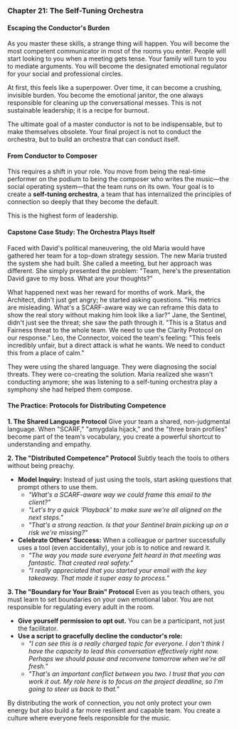 ### **Chapter 21: The Self-Tuning Orchestra**
#### Escaping the Conductor's Burden

As you master these skills, a strange thing will happen. You will become the most competent communicator in most of the rooms you enter. People will start looking to you when a meeting gets tense. Your family will turn to you to mediate arguments. You will become the designated emotional regulator for your social and professional circles.

At first, this feels like a superpower. Over time, it can become a crushing, invisible burden. You become the emotional janitor, the one always responsible for cleaning up the conversational messes. This is not sustainable leadership; it is a recipe for burnout.

The ultimate goal of a master conductor is not to be indispensable, but to make themselves obsolete. Your final project is not to conduct the orchestra, but to build an orchestra that can conduct itself.

#### **From Conductor to Composer**

This requires a shift in your role. You move from being the real-time performer on the podium to being the composer who writes the music—the social operating system—that the team runs on its own. Your goal is to create a **self-tuning orchestra**, a team that has internalized the principles of connection so deeply that they become the default.

This is the highest form of leadership.

#### **Capstone Case Study: The Orchestra Plays Itself**
Faced with David's political maneuvering, the old Maria would have gathered her team for a top-down strategy session. The new Maria trusted the system she had built. She called a meeting, but her approach was different. She simply presented the problem: "Team, here's the presentation David gave to my boss. What are your thoughts?"

What happened next was her reward for months of work. Mark, the Architect, didn't just get angry; he started asking questions. "His metrics are misleading. What's a SCARF-aware way we can reframe this data to show the real story without making him look like a liar?" Jane, the Sentinel, didn't just see the threat; she saw the path through it. "This is a Status and Fairness threat to the whole team. We need to use the Clarity Protocol on our response." Leo, the Connector, voiced the team's feeling: "This feels incredibly unfair, but a direct attack is what he wants. We need to conduct this from a place of calm."

They were using the shared language. They were diagnosing the social threats. They were co-creating the solution. Maria realized she wasn't conducting anymore; she was listening to a self-tuning orchestra play a symphony she had helped them compose.

#### **The Practice: Protocols for Distributing Competence**

**1. The Shared Language Protocol**
Give your team a shared, non-judgmental language. When "SCARF," "amygdala hijack," and the "three brain profiles" become part of the team's vocabulary, you create a powerful shortcut to understanding and empathy.

**2. The "Distributed Competence" Protocol**
Subtly teach the tools to others without being preachy.
*   **Model Inquiry:** Instead of just using the tools, start asking questions that prompt others to use them.
    *   *"What's a SCARF-aware way we could frame this email to the client?"*
    *   *"Let's try a quick 'Playback' to make sure we're all aligned on the next steps."*
    *   *"That's a strong reaction. Is that your Sentinel brain picking up on a risk we're missing?"*
*   **Celebrate Others' Success:** When a colleague or partner successfully uses a tool (even accidentally), your job is to notice and reward it.
    *   *"The way you made sure everyone felt heard in that meeting was fantastic. That created real safety."*
    *   *"I really appreciated that you started your email with the key takeaway. That made it super easy to process."*

**3. The "Boundary for Your Brain" Protocol**
Even as you teach others, you must learn to set boundaries on your own emotional labor. You are not responsible for regulating every adult in the room.
*   **Give yourself permission to opt out.** You can be a participant, not just the facilitator.
*   **Use a script to gracefully decline the conductor's role:**
    *   *"I can see this is a really charged topic for everyone. I don't think I have the capacity to lead this conversation effectively right now. Perhaps we should pause and reconvene tomorrow when we're all fresh."*
    *   *"That's an important conflict between you two. I trust that you can work it out. My role here is to focus on the project deadline, so I'm going to steer us back to that."*

By distributing the work of connection, you not only protect your own energy but also build a far more resilient and capable team. You create a culture where everyone feels responsible for the music.
      